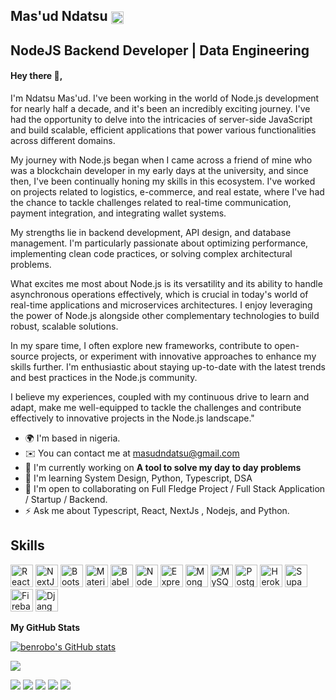 <!-- ## Mas'ud Ndatsu 👋 | Backend Developer | Data Engineering | Devops | Nodejs | Express | JavaScript -->
## Mas'ud Ndatsu [<img class="emoji" title=":bowtie:" alt=":bowtie:" src="https://github.githubassets.com/images/icons/emoji/bowtie.png" width="20" height="20" align="absmiddle">](https://github.com/anudeepsamaiya)
## NodeJS Backend Developer | Data Engineering 

#### Hey there 👋,
I'm Ndatsu Mas'ud. I've been working in the world of Node.js development for nearly half a decade, and it's been an incredibly exciting journey. I've had the opportunity to delve into the intricacies of server-side JavaScript and build scalable, efficient applications that power various functionalities across different domains.

My journey with Node.js began when I came across a friend of mine who was a blockchain developer in my early days at the university, and since then, I've been continually honing my skills in this ecosystem. I've worked on projects related to logistics, e-commerce, and real estate, where I've had the chance to tackle challenges related to real-time communication, payment integration, and integrating wallet systems.

My strengths lie in  backend development, API design, and database management. I'm particularly passionate about  optimizing performance, implementing clean code practices, or solving complex architectural problems.

What excites me most about Node.js is its versatility and its ability to handle asynchronous operations effectively, which is crucial in today's world of real-time applications and microservices architectures. I enjoy leveraging the power of Node.js alongside other complementary technologies to build robust, scalable solutions.

In my spare time, I often explore new frameworks, contribute to open-source projects, or experiment with innovative approaches to enhance my skills further. I'm enthusiastic about staying up-to-date with the latest trends and best practices in the Node.js community.

I believe my experiences, coupled with my continuous drive to learn and adapt, make me well-equipped to tackle the challenges and contribute effectively to innovative projects in the Node.js landscape." 

* 🌍  I'm based in nigeria.
* ✉️  You can contact me at [masudndatsu@gmail.com](mailto:masudndatsu@gmail.com)
* 🚀  I'm currently working on **A tool to solve my day to day problems**
* 🧠  I'm learning System Design, Python, Typescript, DSA
* 🤝  I'm open to collaborating on Full Fledge Project / Full Stack Application / Startup / Backend.
* ⚡  Ask me about Typescript, React, NextJs , Nodejs, and Python.

## Skills
<a href="https://reactjs.org/" target="_blank" rel="noreferrer"><img src="https://raw.githubusercontent.com/danielcranney/readme-generator/main/public/icons/skills/react-colored.svg" width="36" height="36" alt="React" /></a>
<a href="https://nextjs.org/docs" target="_blank" rel="noreferrer"><img src="https://raw.githubusercontent.com/danielcranney/readme-generator/main/public/icons/skills/nextjs-colored-dark.svg" width="36" height="36" alt="NextJs" /></a>
<a href="https://getbootstrap.com/" target="_blank" rel="noreferrer"><img src="https://raw.githubusercontent.com/danielcranney/readme-generator/main/public/icons/skills/bootstrap-colored.svg" width="36" height="36" alt="Bootstrap" /></a>
<a href="https://mui.com/" target="_blank" rel="noreferrer"><img src="https://raw.githubusercontent.com/danielcranney/readme-generator/main/public/icons/skills/materialui-colored.svg" width="36" height="36" alt="Material UI" /></a>
<a href="https://babeljs.io/" target="_blank" rel="noreferrer"><img src="https://raw.githubusercontent.com/danielcranney/readme-generator/main/public/icons/skills/babel-colored-dark.svg" width="36" height="36" alt="Babel" /></a>
<a href="https://nodejs.org/en/" target="_blank" rel="noreferrer"><img src="https://raw.githubusercontent.com/danielcranney/readme-generator/main/public/icons/skills/nodejs-colored.svg" width="36" height="36" alt="NodeJS" /></a>
<a href="https://expressjs.com/" target="_blank" rel="noreferrer"><img src="https://raw.githubusercontent.com/danielcranney/readme-generator/main/public/icons/skills/express-colored-dark.svg" width="36" height="36" alt="Express" /></a>
<a href="https://www.mongodb.com/" target="_blank" rel="noreferrer"><img src="https://raw.githubusercontent.com/danielcranney/readme-generator/main/public/icons/skills/mongodb-colored.svg" width="36" height="36" alt="MongoDB" /></a>
<a href="https://www.mysql.com/" target="_blank" rel="noreferrer"><img src="https://raw.githubusercontent.com/danielcranney/readme-generator/main/public/icons/skills/mysql-colored.svg" width="36" height="36" alt="MySQL" /></a>
<a href="https://www.postgresql.org/" target="_blank" rel="noreferrer"><img src="https://raw.githubusercontent.com/danielcranney/readme-generator/main/public/icons/skills/postgresql-colored.svg" width="36" height="36" alt="PostgreSQL" /></a>
<a href="https://www.heroku.com/" target="_blank" rel="noreferrer"><img src="https://raw.githubusercontent.com/danielcranney/readme-generator/main/public/icons/skills/heroku-colored.svg" width="36" height="36" alt="Heroku" /></a>
<a href="https://supabase.io/" target="_blank" rel="noreferrer"><img src="https://raw.githubusercontent.com/danielcranney/readme-generator/main/public/icons/skills/supabase-colored.svg" width="36" height="36" alt="Supabase" /></a>
<a href="https://firebase.google.com/" target="_blank" rel="noreferrer"><img src="https://raw.githubusercontent.com/danielcranney/readme-generator/main/public/icons/skills/firebase-colored.svg" width="36" height="36" alt="Firebase" /></a>
<a href="https://www.djangoproject.com/" target="_blank" rel="noreferrer"><img src="https://raw.githubusercontent.com/danielcranney/readme-generator/main/public/icons/skills/django-colored-dark.svg" width="36" height="36" alt="Django" /></a>

<b>My GitHub Stats</b>

<a href="http://www.github.com/Masud-Ndatsu"><img src="https://github-readme-stats.vercel.app/api?username=benrobo&show_icons=true&hide=&count_private=true&title_color=facc15&text_color=facc15&icon_color=f97316&bg_color=000000&hide_border=true&show_icons=true" alt="benrobo's GitHub stats" /></a>

<a href="http://www.github.com/Masud-Ndatsu"><img src="https://github-readme-streak-stats.herokuapp.com/?user=benrobo&stroke=facc15&background=000000&ring=facc15&fire=facc15&currStreakNum=facc15&currStreakLabel=facc15&sideNums=facc15&sideLabels=facc15&dates=facc15&hide_border=true" /></a>

![](https://github-profile-summary-cards.vercel.app/api/cards/profile-details?username=Masud-Ndatsu&theme=dracula)
![](https://github-profile-summary-cards.vercel.app/api/cards/repos-per-language?username=Masud-Ndatsu&theme=dracula)
![](https://github-profile-summary-cards.vercel.app/api/cards/most-commit-language?username=Masud-Ndatsu&theme=dracula)
![](https://github-profile-summary-cards.vercel.app/api/cards/stats?username=Masud-Ndatsu&theme=dracula)
![](https://github-profile-summary-cards.vercel.app/api/cards/productive-time?username=Masud-Ndatsu&theme=dracula)
